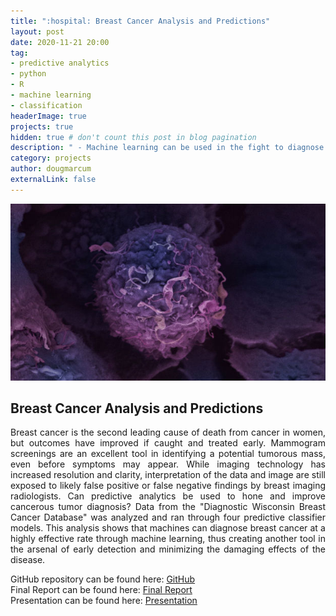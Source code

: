 ```yaml
---
title: ":hospital: Breast Cancer Analysis and Predictions"
layout: post
date: 2020-11-21 20:00
tag: 
- predictive analytics
- python
- R
- machine learning
- classification
headerImage: true
projects: true
hidden: true # don't count this post in blog pagination
description: " - Machine learning can be used in the fight to diagnose cancerous breast masses, thus increasing the likelihood of successful treatment."
category: projects
author: dougmarcum
externalLink: false
---
```


![Screenshot](/assets/images/cancer.jpg)

## Breast Cancer Analysis and Predictions  
<p align="justify">Breast cancer is the second leading cause of death from cancer in women, but outcomes have improved if caught and treated early. Mammogram screenings are an excellent tool in identifying a potential tumorous mass, even before symptoms may appear. While imaging technology has increased resolution and clarity, interpretation of the data and image are still exposed to likely false positive or false negative findings by breast imaging radiologists. Can predictive analytics be used to hone and improve cancerous tumor diagnosis? Data from the "Diagnostic Wisconsin Breast Cancer Database" was analyzed and ran through four predictive classifier models. This analysis shows that machines can diagnose breast cancer at a highly effective rate through machine learning, thus creating another tool in the arsenal of early detection and minimizing the damaging effects of the disease.</p>  

GitHub repository can be found here: [GitHub](https://github.com/MarcumDoug/Breast_Cancer_Analysis_and_Predictions)  
Final Report can be found here: [Final Report](https://github.com/MarcumDoug/Breast_Cancer_Analysis_and_Predictions/blob/main/Report%20and%20Presentation/Marcum_Doug_DSC_630_Final_Paper.pdf)  
Presentation can be found here: [Presentation](https://github.com/MarcumDoug/Breast_Cancer_Analysis_and_Predictions/blob/main/Report%20and%20Presentation/Marcum_Doug_DSC_630_Final_Presentation.pptx?raw=true)
